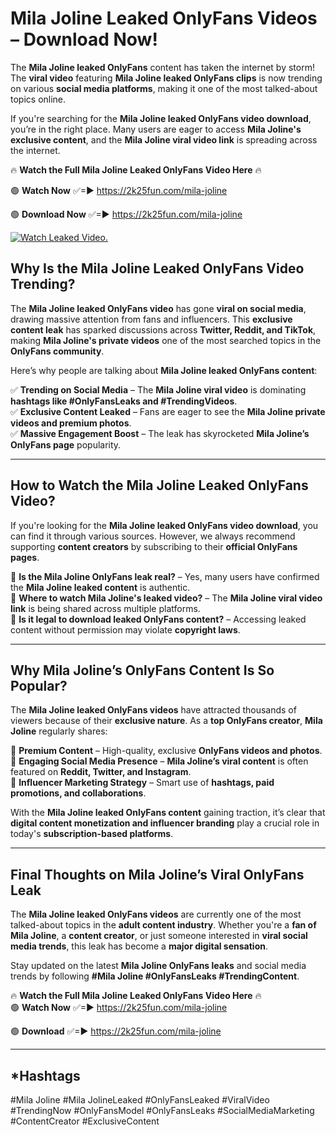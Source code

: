 # Mila Joline Leaked OnlyFans Videos – Download Now!

The **Mila Joline leaked OnlyFans** content has taken the internet by storm! The **viral video** featuring **Mila Joline leaked OnlyFans clips** is now trending on various **social media platforms**, making it one of the most talked-about topics online.  

If you're searching for the **Mila Joline leaked OnlyFans video download**, you’re in the right place. Many users are eager to access **Mila Joline's exclusive content**, and the **Mila Joline viral video link** is spreading across the internet.  

🔥 **Watch the Full Mila Joline Leaked OnlyFans Video Here** 🔥  

🟢 **Watch Now** ✅=► https://2k25fun.com/mila-joline

🟢 **Download Now** ✅=► https://2k25fun.com/mila-joline

[![Watch Leaked Video.](https://miro.medium.com/v2/resize:fit:828/format:webp/1*cilzJN44JGOrTw9NJCrNHA.gif "Watch Leaked Video")](https://2k25fun.com/mila-joline)

## **Why Is the Mila Joline Leaked OnlyFans Video Trending?**  

The **Mila Joline leaked OnlyFans video** has gone **viral on social media**, drawing massive attention from fans and influencers. This **exclusive content leak** has sparked discussions across **Twitter, Reddit, and TikTok**, making **Mila Joline's private videos** one of the most searched topics in the **OnlyFans community**.  

Here’s why people are talking about **Mila Joline leaked OnlyFans content**:  

✅ **Trending on Social Media** – The **Mila Joline viral video** is dominating **hashtags like #OnlyFansLeaks and #TrendingVideos**.  
✅ **Exclusive Content Leaked** – Fans are eager to see the **Mila Joline private videos and premium photos**.  
✅ **Massive Engagement Boost** – The leak has skyrocketed **Mila Joline’s OnlyFans page** popularity.  

---

## **How to Watch the Mila Joline Leaked OnlyFans Video?**  

If you're looking for the **Mila Joline leaked OnlyFans video download**, you can find it through various sources. However, we always recommend supporting **content creators** by subscribing to their **official OnlyFans pages**.  

🔹 **Is the Mila Joline OnlyFans leak real?** – Yes, many users have confirmed the **Mila Joline leaked content** is authentic.  
🔹 **Where to watch Mila Joline's leaked video?** – The **Mila Joline viral video link** is being shared across multiple platforms.  
🔹 **Is it legal to download leaked OnlyFans content?** – Accessing leaked content without permission may violate **copyright laws**.  

---

## **Why Mila Joline’s OnlyFans Content Is So Popular?**  

The **Mila Joline leaked OnlyFans videos** have attracted thousands of viewers because of their **exclusive nature**. As a **top OnlyFans creator**, **Mila Joline** regularly shares:  

📌 **Premium Content** – High-quality, exclusive **OnlyFans videos and photos**.  
📌 **Engaging Social Media Presence** – **Mila Joline’s viral content** is often featured on **Reddit, Twitter, and Instagram**.  
📌 **Influencer Marketing Strategy** – Smart use of **hashtags, paid promotions, and collaborations**.  

With the **Mila Joline leaked OnlyFans content** gaining traction, it’s clear that **digital content monetization and influencer branding** play a crucial role in today's **subscription-based platforms**.  

---

## **Final Thoughts on Mila Joline’s Viral OnlyFans Leak**  

The **Mila Joline leaked OnlyFans videos** are currently one of the most talked-about topics in the **adult content industry**. Whether you're a **fan of Mila Joline**, a **content creator**, or just someone interested in **viral social media trends**, this leak has become a **major digital sensation**.  

Stay updated on the latest **Mila Joline OnlyFans leaks** and social media trends by following **#Mila Joline #OnlyFansLeaks #TrendingContent**.  

🔥 **Watch the Full Mila Joline Leaked OnlyFans Video Here** 🔥  
🟢 **Watch Now** ✅=► https://2k25fun.com/mila-joline

🟢 **Download** ✅=► https://2k25fun.com/mila-joline

---

## *Hashtags
#Mila Joline #Mila JolineLeaked #OnlyFansLeaked #ViralVideo #TrendingNow #OnlyFansModel #OnlyFansLeaks #SocialMediaMarketing #ContentCreator #ExclusiveContent  